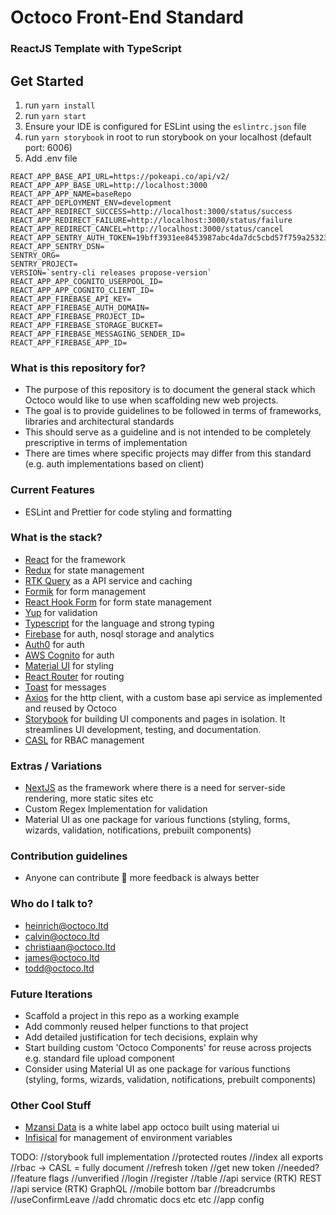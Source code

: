 # Octoco Front-End Standard #
### ReactJS Template with TypeScript ###

## Get Started
1. run `yarn install`
2. run `yarn start`
3. Ensure your IDE is configured for ESLint using the `eslintrc.json` file
4. run `yarn storybook` in root to run storybook on your localhost (default port: 6006)
5. Add .env file
   
```
REACT_APP_BASE_API_URL=https://pokeapi.co/api/v2/
REACT_APP_APP_BASE_URL=http://localhost:3000
REACT_APP_APP_NAME=baseRepo
REACT_APP_DEPLOYMENT_ENV=development
REACT_APP_REDIRECT_SUCCESS=http://localhost:3000/status/success
REACT_APP_REDIRECT_FAILURE=http://localhost:3000/status/failure
REACT_APP_REDIRECT_CANCEL=http://localhost:3000/status/cancel
REACT_APP_SENTRY_AUTH_TOKEN=19bff3931ee8453987abc4da7dc5cbd57f759a25323d434c804e7ac0dffe92bc
REACT_APP_SENTRY_DSN=
SENTRY_ORG=
SENTRY_PROJECT=
VERSION=`sentry-cli releases propose-version`
REACT_APP_APP_COGNITO_USERPOOL_ID=
REACT_APP_APP_COGNITO_CLIENT_ID=
REACT_APP_FIREBASE_API_KEY=
REACT_APP_FIREBASE_AUTH_DOMAIN=
REACT_APP_FIREBASE_PROJECT_ID=
REACT_APP_FIREBASE_STORAGE_BUCKET=
REACT_APP_FIREBASE_MESSAGING_SENDER_ID=
REACT_APP_FIREBASE_APP_ID=
```

### What is this repository for? ###

* The purpose of this repository is to document the general stack which Octoco would like to use when scaffolding new web projects. 
* The goal is to provide guidelines to be followed in terms of frameworks, libraries and architectural standards
* This should serve as a guideline and is not intended to be completely prescriptive in terms of implementation
* There are times where specific projects may differ from this standard (e.g. auth implementations based on client)   

### Current Features
- ESLint and Prettier for code styling and formatting

### What is the stack? ###
* [React](https://reactjs.org/) for the framework
* [Redux](https://redux.js.org/) for state management
* [RTK Query](https://redux-toolkit.js.org/rtk-query/overview) as a API service and caching
* [Formik](https://formik.org/) for form management
* [React Hook Form](https://react-hook-form.com/) for form state management
* [Yup](https://github.com/jquense/yup) for validation
* [Typescript](https://www.typescriptlang.org/) for the language and strong typing
* [Firebase](https://firebase.google.com/) for auth, nosql storage and analytics
* [Auth0](https://firebase.google.com/) for auth
* [AWS Cognito](https://firebase.google.com/) for auth
* [Material UI](https://mui.com/) for styling
* [React Router](https://v5.reactrouter.com/web/guides/quick-start) for routing
* [Toast](https://ireade.github.io/Toast.js/) for messages
* [Axios](https://axios-http.com/docs/intro) for the http client, with a custom base api service as implemented and reused by Octoco
* [Storybook](https://storybook.js.org/) for building UI components and pages in isolation. It streamlines UI development, testing, and documentation.
* [CASL](https://casl.js.org/v6/en/) for RBAC management

### Extras / Variations
* [NextJS](https://nextjs.org/) as the framework where there is a need for server-side rendering, more static sites etc
* Custom Regex Implementation for validation
* Material UI as one package for various functions (styling, forms, wizards, validation, notifications, prebuilt components)

### Contribution guidelines ###
* Anyone can contribute 🥳 more feedback is always better

### Who do I talk to? ###
* heinrich@octoco.ltd
* calvin@octoco.ltd
* christiaan@octoco.ltd
* james@octoco.ltd
* todd@octoco.ltd

### Future Iterations
* Scaffold a project in this repo as a working example
* Add commonly reused helper functions to that project
* Add detailed justification for tech decisions, explain why
* Start building custom 'Octoco Components' for reuse across projects e.g. standard file upload component
* Consider using Material UI as one package for various functions (styling, forms, wizards, validation, notifications, prebuilt components)

### Other Cool Stuff
* [Mzansi Data](https://octoco.mzansidata.co.za) is a white label app octoco built using material ui
* [Infisical](https://infisical.com/) for management of environment variables

TODO:
//storybook full implementation
//protected routes
//index all exports
//rbac -> CASL = fully document
//refresh token //get new token //needed?
//feature flags
//unverified
//login 
//register
//table
//api service (RTK) REST
//api service (RTK) GraphQL
//mobile bottom bar
//breadcrumbs
//useConfirmLeave
//add chromatic docs etc etc
//app config
